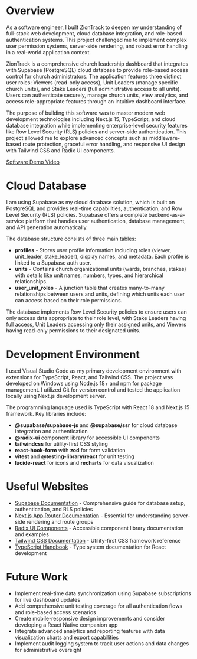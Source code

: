 # Overview

As a software engineer, I built ZionTrack to deepen my understanding of full-stack web development, cloud database integration, and role-based authentication systems. This project challenged me to implement complex user permission systems, server-side rendering, and robust error handling in a real-world application context.

ZionTrack is a comprehensive church leadership dashboard that integrates with Supabase (PostgreSQL) cloud database to provide role-based access control for church administrators. The application features three distinct user roles: Viewers (read-only access), Unit Leaders (manage specific church units), and Stake Leaders (full administrative access to all units). Users can authenticate securely, manage church units, view analytics, and access role-appropriate features through an intuitive dashboard interface.

The purpose of building this software was to master modern web development technologies including Next.js 15, TypeScript, and cloud database integration while implementing enterprise-level security features like Row Level Security (RLS) policies and server-side authentication. This project allowed me to explore advanced concepts such as middleware-based route protection, graceful error handling, and responsive UI design with Tailwind CSS and Radix UI components.

[Software Demo Video](https://youtu.be/_Rj8sogb0qA?si=ND3bfc5rJI1uzRtm)

# Cloud Database

I am using Supabase as my cloud database solution, which is built on PostgreSQL and provides real-time capabilities, authentication, and Row Level Security (RLS) policies. Supabase offers a complete backend-as-a-service platform that handles user authentication, database management, and API generation automatically.

The database structure consists of three main tables:
- **profiles** - Stores user profile information including roles (viewer, unit_leader, stake_leader), display names, and metadata. Each profile is linked to a Supabase auth user.
- **units** - Contains church organizational units (wards, branches, stakes) with details like unit names, numbers, types, and hierarchical relationships.
- **user_unit_roles** - A junction table that creates many-to-many relationships between users and units, defining which units each user can access based on their role permissions.

The database implements Row Level Security policies to ensure users can only access data appropriate to their role level, with Stake Leaders having full access, Unit Leaders accessing only their assigned units, and Viewers having read-only permissions to their designated units.

# Development Environment

I used Visual Studio Code as my primary development environment with extensions for TypeScript, React, and Tailwind CSS. The project was developed on Windows using Node.js 18+ and npm for package management. I utilized Git for version control and tested the application locally using Next.js development server.

The programming language used is TypeScript with React 18 and Next.js 15 framework. Key libraries include:
- **@supabase/supabase-js** and **@supabase/ssr** for cloud database integration and authentication
- **@radix-ui** component library for accessible UI components
- **tailwindcss** for utility-first CSS styling
- **react-hook-form** with **zod** for form validation
- **vitest** and **@testing-library/react** for unit testing
- **lucide-react** for icons and **recharts** for data visualization

# Useful Websites

- [Supabase Documentation](https://supabase.com/docs) - Comprehensive guide for database setup, authentication, and RLS policies
- [Next.js App Router Documentation](https://nextjs.org/docs/app) - Essential for understanding server-side rendering and route groups
- [Radix UI Components](https://www.radix-ui.com/primitives) - Accessible component library documentation and examples
- [Tailwind CSS Documentation](https://tailwindcss.com/docs) - Utility-first CSS framework reference
- [TypeScript Handbook](https://www.typescriptlang.org/docs/) - Type system documentation for React development

# Future Work

- Implement real-time data synchronization using Supabase subscriptions for live dashboard updates
- Add comprehensive unit testing coverage for all authentication flows and role-based access scenarios
- Create mobile-responsive design improvements and consider developing a React Native companion app
- Integrate advanced analytics and reporting features with data visualization charts and export capabilities
- Implement audit logging system to track user actions and data changes for administrative oversight
